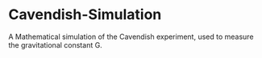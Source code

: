 # Cavendish-Simulation
A Mathematical simulation of the Cavendish experiment, used to measure the gravitational constant G.
